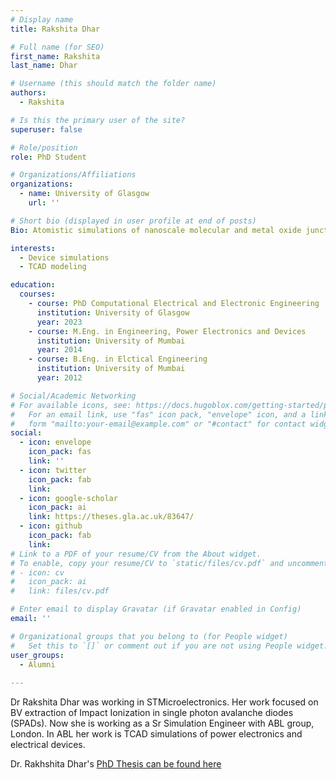 ```yaml
---
# Display name
title: Rakshita Dhar

# Full name (for SEO)
first_name: Rakshita
last_name: Dhar

# Username (this should match the folder name)
authors:
  - Rakshita

# Is this the primary user of the site?
superuser: false

# Role/position
role: PhD Student

# Organizations/Affiliations
organizations:
  - name: University of Glasgow
    url: ''

# Short bio (displayed in user profile at end of posts)
Bio: Atomistic simulations of nanoscale molecular and metal oxide junctions

interests:
  - Device simulations
  - TCAD modeling

education:
  courses:
    - course: PhD Computational Electrical and Electronic Engineering
      institution: University of Glasgow
      year: 2023
    - course: M.Eng. in Engineering, Power Electronics and Devices
      institution: University of Mumbai
      year: 2014
    - course: B.Eng. in Elctical Engineering 
      institution: University of Mumbai
      year: 2012

# Social/Academic Networking
# For available icons, see: https://docs.hugoblox.com/getting-started/page-builder/#icons
#   For an email link, use "fas" icon pack, "envelope" icon, and a link in the
#   form "mailto:your-email@example.com" or "#contact" for contact widget.
social:
  - icon: envelope
    icon_pack: fas
    link: ''
  - icon: twitter
    icon_pack: fab
    link:
  - icon: google-scholar
    icon_pack: ai
    link: https://theses.gla.ac.uk/83647/
  - icon: github
    icon_pack: fab
    link: 
# Link to a PDF of your resume/CV from the About widget.
# To enable, copy your resume/CV to `static/files/cv.pdf` and uncomment the lines below.
# - icon: cv
#   icon_pack: ai
#   link: files/cv.pdf

# Enter email to display Gravatar (if Gravatar enabled in Config)
email: ''

# Organizational groups that you belong to (for People widget)
#   Set this to `[]` or comment out if you are not using People widget.
user_groups:
  - Alumni
  
---
```


Dr Rakshita Dhar was working in STMicroelectronics. Her work focused on BV extraction of Impact Ionization in single photon avalanche diodes (SPADs). Now she is working as a Sr Simulation Engineer with ABL group, London. In ABL her work is TCAD simulations of power electronics and electrical devices. 

Dr. Rakhshita Dhar's [PhD Thesis can be found here](https://theses.gla.ac.uk/83715/)
